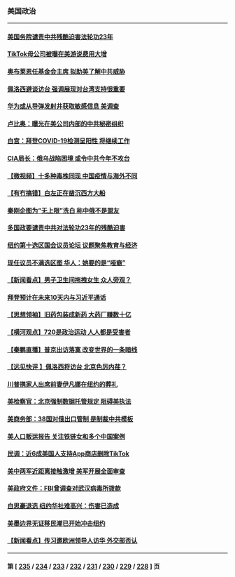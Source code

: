 ### 美国政治
---
#### [美国务院谴责中共残酷迫害法轮功23年](../../pages/ncid1078159/n13786585.md) 
#### [TikTok母公司被曝在美游说费用大增](../../pages/ncid1078159/n13786384.md) 
#### [奥布莱恩任基金会主席 拟助美了解中共威胁](../../pages/ncid1078159/n13786288.md) 
#### [佩洛西避谈访台 强调展现对台湾支持很重要](../../pages/ncid1078159/n13786329.md) 
#### [华为或从导弹发射井获取敏感信息 美调查](../../pages/ncid1078159/n13786198.md) 
#### [卢比奥：曝光在美公司内部的中共秘密组织](../../pages/ncid1078159/n13786308.md) 
#### [白宫：拜登COVID-19检测呈阳性 将继续工作](../../pages/ncid1078159/n13786280.md) 
#### [CIA局长：俄乌战陷困境 或令中共今年不攻台](../../pages/ncid1078159/n13786225.md) 
#### [【微视频】十多种毒株同现 中国疫情与海外不同](../../pages/ncid1078159/n13786174.md) 
#### [【有冇搞错】白左正在凿沉西方大船](../../pages/ncid1078159/n13785967.md) 
#### [秦刚企图为“无上限”洗白 称中俄不是盟友](../../pages/ncid1078159/n13785999.md) 
#### [多国政要谴责中共对法轮功23年的残酷迫害](../../pages/ncid1078159/n13785817.md) 
#### [纽约第十选区国会议员论坛 议题聚焦教育与经济](../../pages/ncid1078159/n13785916.md) 
#### [现任议员不满选区图 华人：她要的是“哑裔”](../../pages/ncid1078159/n13785924.md) 
#### [【新闻看点】男子卫生间拖拽女生 众人旁观？](../../pages/ncid1078159/n13785602.md) 
#### [拜登预计在未来10天内与习近平通话](../../pages/ncid1078159/n13785770.md) 
#### [【思想领袖】旧药包装成新药 大药厂赚数十亿](../../pages/ncid1078159/n13771487.md) 
#### [【横河观点】720是政治运动 人人都是受害者](../../pages/ncid1078159/n13785657.md) 
#### [【秦鹏直播】普京出访落寞 改变世界的一条暗线](../../pages/ncid1078159/n13785653.md) 
#### [【远见快评 】佩洛西将访台 北京色厉内荏？](../../pages/ncid1078159/n13785617.md) 
#### [川普携家人出席前妻伊凡娜在纽约的葬礼](../../pages/ncid1078159/n13785636.md) 
#### [美检察官：北京强制数据托管规定 阻碍美执法](../../pages/ncid1078159/n13785532.md) 
#### [美商务部：38国对俄出口管制 是制裁中共模板](../../pages/ncid1078159/n13785546.md) 
#### [美人口贩运报告 关注铁链女和多个中国案例](../../pages/ncid1078159/n13785235.md) 
#### [民调：近6成美国人支持App商店删除TikTok](../../pages/ncid1078159/n13785206.md) 
#### [美中两军近距离接触激增 美军开展全面审查](../../pages/ncid1078159/n13785161.md) 
#### [美政府文件：FBI曾调查对武汉病毒所拨款](../../pages/ncid1078159/n13784842.md) 
#### [白思豪退选 纽约华社难高兴：伤害已造成](../../pages/ncid1078159/n13785067.md) 
#### [美墨边界无证移民潮已开始冲击纽约](../../pages/ncid1078159/n13785060.md) 
#### [【新闻看点】传习邀欧洲领导人访华 外交部否认](../../pages/ncid1078159/n13784701.md) 

---
#### 第 [ [235](./235.md) / [234](./234.md) / [233](./233.md) / [232](./232.md) / [231](./231.md) / [230](./230.md) / [229](./229.md) / [228](./228.md) ] 页

